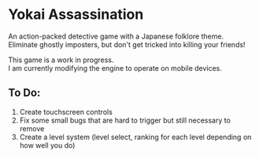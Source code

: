 #  Yokai Assassination
An action-packed detective game with a Japanese folklore theme.<br>
Eliminate ghostly imposters, but don't get tricked into killing your friends!<br>

This game is a work in progress.<br>
I am currently modifying the engine to operate on mobile devices.<br>

##  To Do:
1. Create touchscreen controls
2. Fix some small bugs that are hard to trigger but still necessary to remove
3. Create a level system (level select, ranking for each level depending on how well you do)

